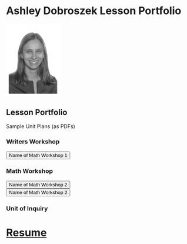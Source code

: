 # Ashley Dobroszek Lesson Portfolio



<img src="photo.PNG" alt="drawing" width="150"/>



## Lesson Portfolio

Sample Unit Plans (as PDFs)



### Writers Workshop

<form action="https://www.w3docs.com/" method="get" target="_blank">
         <button type="submit">Name of Math Workshop 1</button>
      </form>

### Math Workshop

<form action="https://www.w3docs.com/" method="get" target="_blank">
         <button type="submit">Name of Math Workshop 2 </button>
      </form>

<form action="https://www.w3docs.com/" method="get" target="_blank">
         <button type="submit">Name of Math Workshop 2 </button>
      </form>

### Unit of Inquiry




# [Resume](Resume_Ashley_Dobroszek.pdf)
